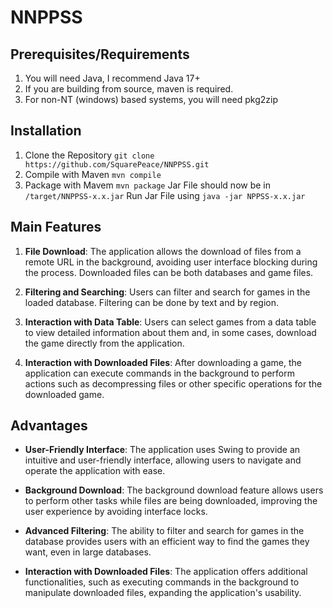 # NNPPSS

## Prerequisites/Requirements

1. You will need Java, I recommend Java 17+
2. If you are building from source, maven is required.
3. For non-NT (windows) based systems, you will need pkg2zip 

## Installation

1. Clone the Repository `git clone https://github.com/SquarePeace/NNPPSS.git`
2. Compile with Maven `mvn compile`
3. Package with Mavem `mvn package`
Jar File should now be in `/target/NNPPSS-x.x.jar`
Run Jar File using `java -jar NPPSS-x.x.jar`

## Main Features

1. **File Download**: The application allows the download of files from a remote URL in the background, avoiding user interface blocking during the process. Downloaded files can be both databases and game files.

2. **Filtering and Searching**: Users can filter and search for games in the loaded database. Filtering can be done by text and by region.

3. **Interaction with Data Table**: Users can select games from a data table to view detailed information about them and, in some cases, download the game directly from the application.

4. **Interaction with Downloaded Files**: After downloading a game, the application can execute commands in the background to perform actions such as decompressing files or other specific operations for the downloaded game.

## Advantages

- **User-Friendly Interface**: The application uses Swing to provide an intuitive and user-friendly interface, allowing users to navigate and operate the application with ease.

- **Background Download**: The background download feature allows users to perform other tasks while files are being downloaded, improving the user experience by avoiding interface locks.

- **Advanced Filtering**: The ability to filter and search for games in the database provides users with an efficient way to find the games they want, even in large databases.

- **Interaction with Downloaded Files**: The application offers additional functionalities, such as executing commands in the background to manipulate downloaded files, expanding the application's usability.
